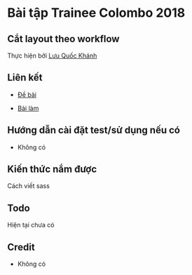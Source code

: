 
# Bài tập Trainee Colombo 2018

## Cắt layout theo workflow

Thực hiện bởi [Lưu Quốc Khánh](https://github.com/kpmquockhanh)

## Liên kết

- [Đề bài]( https://docs.google.com/spreadsheets/d/1AcPRWhkGZsbpEEnysr7i6qq9YZHvAOyGe_X_DFYu2TE/edit#gid=0)

- [Bài làm](https://kpmquockhanh.github.io/Furmi/)

## Hướng dẫn cài đặt test/sử dụng nếu có

- Không có

## Kiến thức nắm được

Cách viết sass

## Todo

Hiện tại chưa có

## Credit

- Không có

